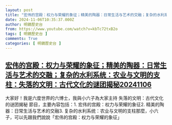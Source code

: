 ```yaml
---
layout: post
title: "宏伟的宫殿：权力与荣耀的象征；精美的陶器：日常生活与艺术的交融；复杂的水利系统：农业与文明的支柱：失落的文明：古代文化的谜团揭秘20241106"
date: 2024-11-06T10:35:37.000Z
author: 明鏡歷史台
from: https://www.youtube.com/watch?v=kbTc72txB2o
tags: [ 明鏡歷史台 ]
comments: True
categories: [ 明鏡歷史台 ]
---
```

<!--1730889337000-->
[宏伟的宫殿：权力与荣耀的象征；精美的陶器：日常生活与艺术的交融；复杂的水利系统：农业与文明的支柱：失落的文明：古代文化的谜团揭秘20241106](https://www.youtube.com/watch?v=kbTc72txB2o)
------

<div>
大家好！我是六度世界的六博士，我與小六子為大家主持 失落的文明：古代文化的谜团揭秘 節目，主要內容包括：1. 宏伟的宫殿：权力与荣耀的象征2. 精美的陶器：日常生活与艺术的交融3. 复杂的水利系统：农业与文明的支柱那麼，小六子，可以先跟我們說說「宏伟的宫殿：权力与荣耀的象征」
</div>
